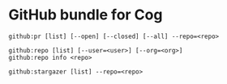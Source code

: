 # GitHub bundle for Cog

```
github:pr [list] [--open] [--closed] [--all] --repo=<repo>

github:repo [list] [--user=<user>] [--org=<org>]
github:repo info <repo>

github:stargazer [list] --repo=<repo>
```
